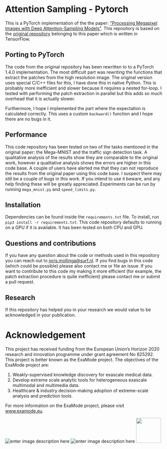 
# Attention Sampling - Pytorch
This is a PyTorch implementation of the the paper: ["Processing Megapixel Images with Deep Attention-Sampling Models"](https://arxiv.org/abs/1905.03711). This repository is based on the [original repository](https://github.com/idiap/attention-sampling) belonging to this paper which is written in TensorFlow.

## Porting to PyTorch
The code from the original repository has been rewritten to to a PyTorch 1.4.0 implementation. The most difficult part was rewriting the functions that extract the patches from the high resolution image. The original version uses special C/C++ files for this, I have done this in native Python. This is probably more inefficient and slower because it requires a nested for-loop. I tested with performing the patch extraction in parallel but this adds so much overhead that it is actually slower. 

Furthermore, I hope I implemented the part where the expectation is calculated correctly. This uses a custom `backward()` function and I hope there are no bugs in it. 

##  Performance
This code repository has been tested on two of the tasks mentioned in the original paper: the Mega-MNIST and the traffic sign detection task. A qualitative analysis of the results show they are comparable to the original work, however a qualitative analysis shows the errors are higher in this code base. A couple of users have alerted me that they can not reproduce the results from the original paper using this code base. I suspect there may still be a couple of bugs in this work. If you intend to use it beware, and any help finding these will be greatly appreciated. Experiments can be run by running `mega_mnist.py` and `speed_limits.py`.

## Installation
Dependencies can be found inside the `requirements.txt` file. To install, run `pip3 install -r requirements.txt`. This code repository defaults to running on a GPU if it is available. It has been tested on both CPU and GPU.

## Questions and contributions
If you have any question about the code or methods used in this repository you can reach out to joris.mollinga@surf.nl. If you find bugs in this code (which could be possible) please also contact me or file an issue. If you want to contribute to this code my making it more efficient (for example, the patch extraction procedure is quite inefficient) please contact me or submit a pull request. 

## Research
If this repository has helped you in your research we would value to be acknowledged in your publication.

# Acknowledgement
This project has received funding from the European Union’s Horizon 2020 research and innovation programme under grant agreement No 825292. This project is better known as the ExaMode project. The objectives of the ExaMode project are:
1. Weakly-supervised knowledge discovery for exascale medical data.  
2. Develop extreme scale analytic tools for heterogeneous exascale multimodal and multimedia data.  
3. Healthcare & industry decision-making adoption of extreme-scale analysis and prediction tools.

For more information on the ExaMode project, please visit www.examode.eu. 

![enter image description here](https://www.examode.eu/wp-content/uploads/2018/11/horizon.jpg)  ![enter image description here](https://www.examode.eu/wp-content/uploads/2018/11/flag_yellow.png) <img src="https://www.examode.eu/wp-content/uploads/2018/11/cropped-ExaModeLogo_blacklines_TranspBackGround1.png" width="80">



